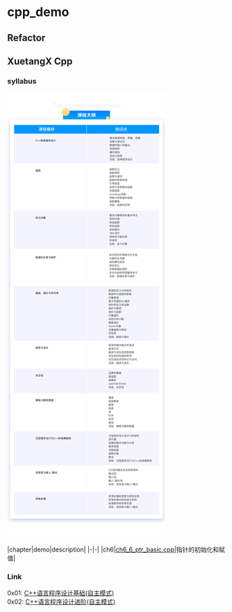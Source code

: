 # cpp_demo

## Refactor

## XuetangX Cpp

### syllabus
![cpp_syllabus](./Doc/image/syllabus.png)

|chapter|demo|description|
|-|-|
|ch6|[ch6_6_ptr_basic.cpp](XuetangX/ch6/ch6_6_ptr_basic.cpp)|指针的初始化和赋值|

### Link
0x01: [C++语言程序设计基础(自主模式)](http://www.xuetangx.com/courses/course-v1:TsinghuaX+00740043X_2015_T2+sp/about)  
0x02: [C++语言程序设计进阶(自主模式)](http://www.xuetangx.com/courses/course-v1:TsinghuaX+00740043_2x_2015_T2+sp/about)